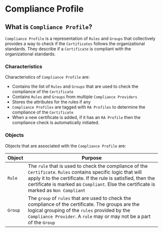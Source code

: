 # Compliance Profile

## What is `Compliance Profile`?

`Compliance Profile` is a representation of `Rules` and `Groups` that collectively provides a way to check if the `Certificates` follows the organizational standards. They describe if a `Certificate` is compliant with the organizational standards.

### Characteristics

Characteristics of `Compliance Profile` are:

- Contains the list of `Rules` and `Groups` that are used to check the compliance of the `Certificate`
- Contains `Rules` and `Groups` from multiple `Compliance Providers`
- Stores the attributes for the rules if any
- `Compliance Profiles` are tagged with `RA Profiles` to determine the compliance of the `Certificate`
- When a new certificate is added, if it has an `RA Profile` then the compliance check is automatically initiated.

### Objects 

Objects that are associated with the `Compliance Profile` are:

| Object | Purpose |
| -------- | --------- |
| `Rule` | The `rule` that is used to check the compliance of the `Certificate`. `Rules` contains specific logic that will apply it to the certificate. If the rule is satisfied, then the certificate is marked as `Compliant`. Else the certificate is marked as `Non Compliant`|
| `Group` | The `group` of `rules` that are used to check the compliance of the certificate. The groups are the logical grouping of the `rules` provided by the `Compliance Provider`. A `rule` may or may not be a part of the `Group`|